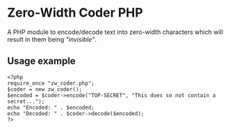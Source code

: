 # Zero-Width Coder PHP
A PHP module to encode/decode text into zero-width characters which will result in them being *"invisible"*.

## Usage example
```
<?php
require_once "zw_coder.php";
$coder = new zw_coder();
$encoded = $coder->encode("TOP-SECRET", "This does so not contain a secret...");
echo "Encoded: " . $encoded;
echo "Decoded: " . $coder->decode($encoded);
?>
```
